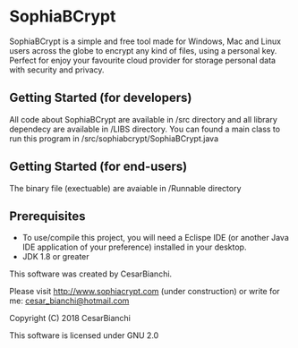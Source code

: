 # SophiaBCrypt
SophiaBCrypt is a simple and free tool made for Windows, Mac and Linux users across the globe to encrypt any kind of files, using a personal key. Perfect for enjoy your favourite cloud provider for storage personal data with security and privacy.

## Getting Started (for developers)
All code about SophiaBCrypt are available in /src directory and all library dependecy are available in /LIBS directory.
You can found a main class to run this program in /src/sophiabcrypt/SophiaBCrypt.java

## Getting Started (for end-users)
The binary file (exectuable) are avaiable in /Runnable directory

## Prerequisites
 - To use/compile this project, you will need a Eclispe IDE (or another Java IDE application of your preference) installed in your desktop.
 - JDK 1.8 or greater



This software was created by CesarBianchi.

Please visit http://www.sophiacrypt.com (under construction) or write for me: cesar_bianchi@hotmail.com

Copyright (C) 2018 CesarBianchi

This software is licensed under GNU 2.0  
